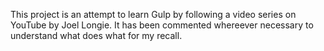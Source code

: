 This project is an attempt to learn Gulp by following a video series on YouTube by Joel Longie.
It has been commented whereever necessary to understand what does what for my recall.